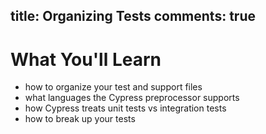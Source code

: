 title: Organizing Tests
comments: true
---

# What You'll Learn

- how to organize your test and support files
- what languages the Cypress preprocessor supports
- how Cypress treats unit tests vs integration tests
- how to break up your tests
